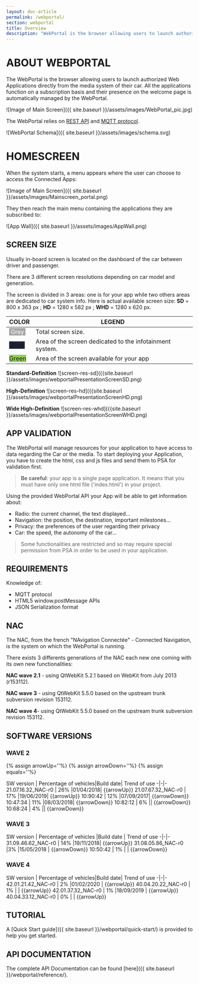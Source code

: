 ```yaml
---
layout: doc-article
permalink: /webportal/
section: webportal
title: Overview
description: "WebPortal is the browser allowing users to launch authorized Web Applications directly from the media system of their car."
---
```


# ABOUT WEBPORTAL

The WebPortal is the browser allowing users to launch authorized Web Applications directly from the media system of their car.
All the applications function on a subscription basis and their presence on the welcome page is automatically managed by the WebPortal.

![Image of Main Screen]({{ site.baseurl }}/assets/images/WebPortal_pic.jpg)

The WebPortal relies on [REST API](https://restfulapi.net/) and [MQTT protocol](http://mosquitto.org/man/mqtt-7.html).

![WebPortal Schema]({{ site.baseurl }}/assets/images/schema.svg)

# HOMESCREEN
When the system starts, a menu appears where the user can choose to access the Connected Apps:

![Image of Main Screen]({{ site.baseurl }}/assets/images/Mainscreen_portal.png)

They then reach the main menu containing the applications they are subscribed to:

![App Wall]({{ site.baseurl }}/assets/images/AppWall.png)

## SCREEN SIZE
Usually in-board screen is located on the dashboard of the car between driver and passenger.

There are 3 different screen resolutions depending on car model and generation.

The screen is divided in 3 areas: one is for your app while two others areas are dedicated to car system info.
Here is actual available screen size: **SD** = 800 x 363 px ; **HD** = 1280 x 582 px ; **WHD** = 1280 x 620 px.


<table class="largertable">
  <thead>
    <tr>
      <th>COLOR</th>
      <th>LEGEND</th>
    </tr>
  </thead>
  <tbody>
    <tr>
      <td><span class="verb" style="background-color: #A6A6A6 !important; color: white">&nbsp;Grey&nbsp;</span></td>
      <td>Total screen size.</td>
    </tr>
    <tr>
      <td><span class="verb get" style="background-color:#1E2335 !important">&nbsp;Blue&nbsp;</span></td>
      <td>Area of the screen dedicated to the infotainment system.</td>
    </tr>
    <tr>
      <td><span class="verb post" style="background-color:#94CE58 !important">Green</span></td>
      <td>Area of the screen available for your app</td>
    </tr>
  </tbody>
</table>


**Standard-Definition**
![screen-res-sd]({{site.baseurl }}/assets/images/webportalPresentationScreenSD.png)

**High-Definition**
![screen-res-hd]({{site.baseurl }}/assets/images/webportalPresentationScreenHD.png)

**Wide High-Definition**
![screen-res-whd]({{site.baseurl }}/assets/images/webportalPresentationScreenWHD.png)

## APP VALIDATION

The WebPortal will manage resources for your application to have access to data regarding the Car or the media.
To start deploying your Application, you have to create the html, css and js files and send them to PSA for validation first.

>**Be careful**: your app is a single page application. It means that you must have only one html file ('index.html') in your project.

Using the provided WebPortal API your App will be able to get information about:
- Radio: the current channel, the text displayed...
- Navigation: the position, the destination, important milestones...
- Privacy: the preferences of the user regarding their privacy
- Car: the speed, the autonomy of the car...

>Some functionalities are restricted and so may require special permission from PSA in order to be used in your application.

## REQUIREMENTS

Knowledge of:
- MQTT protocol
- HTML5 window.postMessage APIs
- JSON Serialization format

## NAC

The NAC, from the french "NAvigation Connectée" - Connected Navigation, is the system on which the WebPortal is running.  

There exists 3 differents generations of the NAC each new one coming with its own new functionalities:  

**NAC wave 2.1** - using QtWebKit 5.2.1 
based on WebKit from July 2013 (r153112).

**NAC wave 3** - using QtWebKit 5.5.0
based on the upstream trunk subversion revision 153112.

**NAC wave 4**- using QtWebKit 5.5.0
based on the upstream trunk subversion revision 153112.

## SOFTWARE VERSIONS

### WAVE 2
{% assign arrowUp='<span class="icon has-text-success"><i class="fas fa-arrow-up"></i></span>'%}
{% assign arrowDown='<span class="icon has-text-danger"><i class="fas fa-arrow-down"></i></span>'%}
{% assign equals='<span class="icon "><i class="fas fa-equals"></i></span>'%}

SW version	| Percentage of vehicles|Build date| Trend of use
-|-|-
21.07.16.32_NAC-r0 | 26%  |01/04/2018| {{arrowUp}}
21.07.67.32_NAC-r0 | 17%  |19/06/2019| {{arrowUp}}
10:90:42 | 12%  |07/09/2017| {{arrowDown}}
10:47:34 | 11%  |08/03/2018| {{arrowDown}}
10:82:12 | 6%  || {{arrowDown}}
10:68:24 | 4%  || {{arrowDown}}

### WAVE 3

SW version	| Percentage of vehicles |Build date | Trend of use
-|-|-
31.09.46.62_NAC-r0   | 14%  |19/11/2018| {{arrowUp}}
31.08.05.86_NAC-r0 |3% |15/05/2018  | {{arrowDown}}
10:50:42 | 1%  | | {{arrowDown}}


### WAVE 4

SW version	| Percentage of vehicles|Build date| Trend of use
-|-|-
42.01.21.42_NAC-r0 | 2% |01/02/2020 | {{arrowUp}}
40.04.20.22_NAC-r0 | 1%  | | {{arrowUp}}
42.01.37.32_NAC-r0 | 1% |18/09/2019 | {{arrowUp}}
40.04.33.12_NAC-r0 | 0%  | | {{arrowUp}}

## TUTORIAL

A [Quick Start guide]({{ site.baseurl }}/webportal/quick-start/) is provided to help you get started.

## API DOCUMENTATION

The complete API Documentation can be found [here]({{ site.baseurl }}/webportal/reference/).
